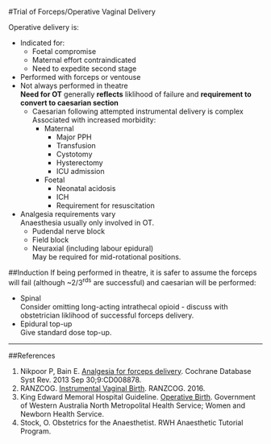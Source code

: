 #Trial of Forceps/Operative Vaginal Delivery

Operative delivery is:
* Indicated for:
	* Foetal compromise
	* Maternal effort contraindicated
	* Need to expedite second stage
* Performed with forceps or ventouse
* Not always performed in theatre  
**Need for OT** generally **reflects** liklihood of failure and **requirement to convert to caesarian section**  
	* Caesarian following attempted instrumental delivery is complex  
	Associated with increased morbidity:
		* Maternal
			* Major PPH
			* Transfusion
			* Cystotomy
			* Hysterectomy
			* ICU admission
		* Foetal
			* Neonatal acidosis
			* ICH
			* Requirement for resuscitation
* Analgesia requirements vary  
Anaesthesia usually only involved in OT.
	* Pudendal nerve block
	* Field block
	* Neuraxial (including labour epidural)  
	May be required for mid-rotational positions.


##Induction
If being performed in theatre, it is safer to assume the forceps will fail (although ~2/3<sup>rds</sup> are successful) and caesarian will be performed:
* Spinal  
Consider omitting long-acting intrathecal opioid - discuss with obstetrician liklihood of successful forceps delivery.
* Epidural top-up  
Give standard dose top-up.

---
##References
1. Nikpoor P, Bain E. [Analgesia for forceps delivery](https://www.cochranelibrary.com/cdsr/doi/10.1002/14651858.CD008878.pub2/full). Cochrane Database Syst Rev. 2013 Sep 30;9:CD008878.
2. RANZCOG. [Instrumental Vaginal Birth](https://www.ranzcog.edu.au/RANZCOG_SITE/media/RANZCOG-MEDIA/Women%27s%20Health/Statement%20and%20guidelines/Clinical-Obstetrics/Instrumental-Vaginal-Birth-(C-Obs-16)-Review-March-2016.pdf). RANZCOG. 2016.
3. King Edward Memoral Hospital Guideline. [Operative Birth](https://www.kemh.health.wa.gov.au/~/media/Files/Hospitals/WNHS/For%20health%20professionals/Clinical%20guidelines/OG/WNHS.OG.OperativeBirth.pdf). Government of Western Australia North Metropolital Health Service; Women and Newborn Health Service.
4. Stock, O. Obstetrics for the Anaesthetist. RWH Anaesthetic Tutorial Program.